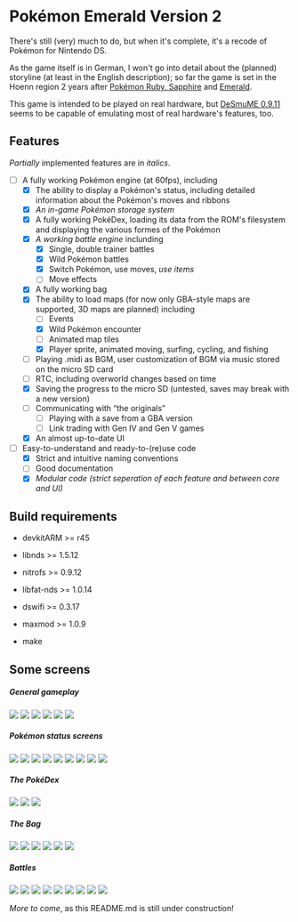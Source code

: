 Pokémon Emerald Version 2
=========================

There's still (very) much to do, but when it's complete, it's a recode of Pokémon for Nintendo DS.

As the game itself is in German, I won't go into detail about the (planned) storyline (at least in the English description);
so far the game is set in the Hoenn region 2 years after [Pokémon Ruby, Sapphire](https://en.wikipedia.org/wiki/Pok%C3%A9mon_Ruby_and_Sapphire) and [Emerald](https://en.wikipedia.org/wiki/Pok%C3%A9mon_Emerald).

This game is intended to be played on real hardware, but [DeSmuME 0.9.11](http://desmume.org/) seems to be capable of emulating most of real hardware's features, too.

Features
--------

_Partially_ implemented features are in _italics_.

* [ ] A fully working Pokémon engine (at 60fps), including
    * [x] The ability to display a Pokémon's status, including detailed information about the Pokémon's moves and ribbons
    * [x] _An in-game Pokémon storage system_
    * [x] A fully working PokéDex, loading its data from the ROM's filesystem and displaying the various formes of the Pokémon
    * [x] _A working battle engine_ inclunding
        * [x] Single, double trainer battles
        * [x] Wild Pokémon battles
        * [x] Switch Pokémon, use moves, _use items_
        * [ ] Move effects
    * [x] A fully working bag
    * [x] The ability to load maps (for now only GBA-style maps are supported, 3D maps are planned) including
      * [ ] Events
      * [x] Wild Pokémon encounter
      * [ ] Animated map tiles
      * [x] Player sprite, animated moving, surfing, cycling, and fishing
    * [ ] Playing .midi as BGM, user customization of BGM via music stored on the micro SD card
    * [ ] RTC, including overworld changes based on time
    * [x] Saving the progress to the micro SD (untested, saves may break with a new version)
    * [ ] Communicating with “the originals”
      * [ ] Playing with a save from a GBA version
      * [ ] Link trading with Gen IV and Gen V games
    * [x] An almost up-to-date UI
* [ ] Easy-to-understand and ready-to-(re)use code
    * [x] Strict and intuitive naming conventions
    * [ ] Good documentation
    * [x] _Modular code (strict seperation of each feature and between core and UI)_

Build requirements
------------------
* devkitARM >= r45
* libnds >= 1.5.12
* nitrofs >= 0.9.12
* libfat-nds >= 1.0.14
* dswifi >= 0.3.17
* maxmod >= 1.0.9

* make

Some screens
------------

##### General gameplay
![](https://github.com/PH111P/perm2/blob/master/P-Emerald_2/Screens/P-Emerald_2_09_9809.png)
![](https://github.com/PH111P/perm2/blob/master/P-Emerald_2/Screens/P-Emerald_2_44_9923.png)
![](https://github.com/PH111P/perm2/blob/master/P-Emerald_2/Screens/P-Emerald_2_07_1429.png)
![](https://github.com/PH111P/perm2/blob/master/P-Emerald_2/Screens/P-Emerald_2_13_7968.png)
![](https://github.com/PH111P/perm2/blob/master/P-Emerald_2/Screens/P-Emerald_2_01_27521.png)
![](https://github.com/PH111P/perm2/blob/master/P-Emerald_2/Screens/P-Emerald_2_09_10201.png)

##### Pokémon status screens

![](https://github.com/PH111P/perm2/blob/master/P-Emerald_2/Screens/P-Emerald_2_10_10008.png)
![](https://github.com/PH111P/perm2/blob/master/P-Emerald_2/Screens/P-Emerald_2_13_11915.png)
![](https://github.com/PH111P/perm2/blob/master/P-Emerald_2/Screens/P-Emerald_2_02_11879.png)
![](https://github.com/PH111P/perm2/blob/master/P-Emerald_2/Screens/P-Emerald_2_29_10070.png)
![](https://github.com/PH111P/perm2/blob/master/P-Emerald_2/Screens/P-Emerald_2_51_11843.png)
![](https://github.com/PH111P/perm2/blob/master/P-Emerald_2/Screens/P-Emerald_2_19_22859.png)
![](https://github.com/PH111P/perm2/blob/master/P-Emerald_2/Screens/P-Emerald_2_28_18810.png)
![](https://github.com/PH111P/perm2/blob/master/P-Emerald_2/Screens/P-Emerald_2_27_10767.png)
![](https://github.com/PH111P/perm2/blob/master/P-Emerald_2/Screens/P-Emerald_2_38_10803.png)

##### The PokéDex
![](https://github.com/PH111P/perm2/blob/master/P-Emerald_2/Screens/P-Emerald_2_01_10175.png)
![](https://github.com/PH111P/perm2/blob/master/P-Emerald_2/Screens/P-Emerald_2_39_27519.png)
![](https://github.com/PH111P/perm2/blob/master/P-Emerald_2/Screens/P-Emerald_2_20_18761.png)

##### The Bag
![](https://github.com/PH111P/perm2/blob/master/P-Emerald_2/Screens/P-Emerald_2_01_30165.png)
![](https://github.com/PH111P/perm2/blob/master/P-Emerald_2/Screens/P-Emerald_2_54_30142.png)
![](https://github.com/PH111P/perm2/blob/master/P-Emerald_2/Screens/P-Emerald_2_08_19333.png)
![](https://github.com/PH111P/perm2/blob/master/P-Emerald_2/Screens/P-Emerald_2_38_8638.png)
![](https://github.com/PH111P/perm2/blob/master/P-Emerald_2/Screens/P-Emerald_2_49_19467.png)
![](https://github.com/PH111P/perm2/blob/master/P-Emerald_2/Screens/P-Emerald_2_54_6730.png)

##### Battles
![](https://github.com/PH111P/perm2/blob/master/P-Emerald_2/Screens/P-Emerald_2_23_27593.png)
![](https://github.com/PH111P/perm2/blob/master/P-Emerald_2/Screens/P-Emerald_2_21_25627.png)
![](https://github.com/PH111P/perm2/blob/master/P-Emerald_2/Screens/P-Emerald_2_40_25689.png)
![](https://github.com/PH111P/perm2/blob/master/P-Emerald_2/Screens/P-Emerald_2_00_25754.png)
![](https://github.com/PH111P/perm2/blob/master/P-Emerald_2/Screens/P-Emerald_2_06_25774.png)
![](https://github.com/PH111P/perm2/blob/master/P-Emerald_2/Screens/P-Emerald_2_17_25810.png)
![](https://github.com/PH111P/perm2/blob/master/P-Emerald_2/Screens/P-Emerald_2_18_26597.png)
![](https://github.com/PH111P/perm2/blob/master/P-Emerald_2/Screens/P-Emerald_2_26_26623.png)
![](https://github.com/PH111P/perm2/blob/master/P-Emerald_2/Screens/P-Emerald_2_01_27913.png)

_More to come_, as this README.md is still under construction!
